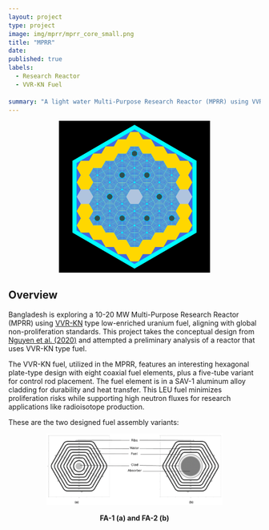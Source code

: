 ```yaml
---
layout: project
type: project
image: img/mprr/mprr_core_small.png
title: "MPRR"
date: 
published: true
labels:
  - Research Reactor
  - VVR-KN Fuel
 
summary: "A light water Multi-Purpose Research Reactor (MPRR) using VVR-KN fuel."
---
```


<div align="center">
  <img src="../img/mprr/mprr_core.png" width="60%">
</div>

## Overview

Bangladesh is exploring a 10-20 MW Multi-Purpose Research Reactor (MPRR) using [VVR-KN](https://link.springer.com/article/10.1007/s10512-017-0294-0) type low-enriched uranium fuel, aligning with global non-proliferation standards. This project takes the conceptual design from [Nguyen et al. (2020)](https://onlinelibrary.wiley.com/doi/10.1155/2020/7972827) and attempted a preliminary analysis of a reactor that uses VVR-KN type fuel.

The VVR-KN fuel, utilized in the MPRR, features an interesting hexagonal plate-type design with eight coaxial fuel elements, plus a five-tube variant for control rod placement. The fuel element is in a SAV-1 aluminum alloy cladding for durability and heat transfer. This LEU fuel minimizes proliferation risks while supporting high neutron fluxes for research applications like radioisotope production.

These are the two designed fuel assembly variants:

<div style="display: flex; justify-content: space-around; flex-wrap: wrap;">
  <div style="text-align: center; width: 70%;">
    <img src="../img/mprr/fa1_fa2.png" width="100%">
    <p><strong>FA-1 (a) and FA-2 (b) </strong></p>
  </div>
</div>
